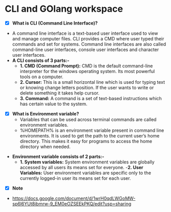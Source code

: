 # **CLI and GOlang workspace**

- [x] **What is CLI (Command Line Interface)?**
- A command line interface is a text-based user interface used to view and manage computer files. CLI provides a CMD where user typed their commands and set for systems. Command line interfaces are also called command-line user interfaces, console user interfaces and character user interfaces.
- **A CLI consists of 3 parts:-**
     - **1. CMD (Command Prompt):**
     CMD is the default command-line interpreter for the windows operating system. Its most powerful tools on a computer.
     - **2. Cursor:**
     This is a small horizontal line which is used for typing text or knowing change letters position. If the user wants to write or delete something it takes help cursor.
     - **3. Command:**
     A command is a set of text-based instructions which has certain value to the system.


- [x] **What is Environment variable?**
    - Variables that can be used across terminal commands are called environment variables.
    - %HOMEPATH% is an environment variable present in command line environments. It is used to get the path to the current user’s home directory. This makes it easy for programs to access the home directory when needed.
-   **Environment variable consists of 2 parts:-**
    - **1. System variables:**
    System environment variables are globally accessed by all users its means set for everyone.
    -**2. User Variables:**
    User environment variables are specific only to the currently logged-in user its means set for each user.


- [x] **Note**
- https://docs.google.com/document/d/1wrH0qdLWGoMW-sp6l6YUt8ibmrw-9_EM0eOZSEEkPKQ/edit?usp=sharing
